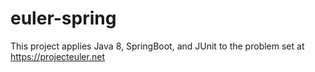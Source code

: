 # euler-spring

This project applies Java 8, SpringBoot, and JUnit to the problem set at https://projecteuler.net
